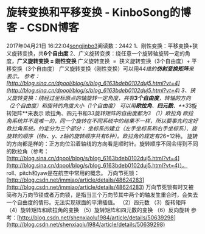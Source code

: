 # 旋转变换和平移变换 - KinboSong的博客 - CSDN博客
2017年04月21日 16:22:04[songjinbo3](https://me.csdn.net/KinboSong)阅读数：2442
1、刚性变换：平移变换+狭义旋转变换，共**6个自由度**
2、广义旋转变换：绕任意一个旋转轴旋转一定的角度，**广义旋转变换 = 刚性变换**
广义旋转变换  =  狭义旋转变换（3个自由度）+ 平移变换（3个自由度）
广义旋转变换（刚性变换）可以用4*4维的**仿射变换矩阵**来表示。
参考：[http://blog.sina.cn/dpool/blog/s/blog_6163bdeb0102duj5.html?vt=4](http://blog.sina.cn/dpool/blog/s/blog_6163bdeb0102duj5.html?vt=4)
3、狭义旋转变换：绕经过坐标原点的轴旋转一定角度，共有**3个自由度**，转轴的方向（2个自由度）和旋转的角度大小（1个自由度）
可以用**欧拉角**、**四元数**、**3*3旋转矩阵**来表示
欧拉角、四元书和3*3旋转矩阵的自由度都为3
（1）欧拉角
欧拉角系统并不是唯一的，同一个旋转在不同系统中的结果不一样，所以要事先约定好欧拉角系统。约定分为三个部分：
坐标系的建立（左手坐标系和右手坐标系）、旋旋转的顺序（绕x、y、z轴的旋转顺序共有6种）。欧拉角的规定有2*6=12种。
旋转的方向都是样的：正方向位沿着轴线的方向看是顺时针。旋转顺序不同会得到不同的欧拉角（参考：[http://blog.sina.cn/dpool/blog/s/blog_6163bdeb0102duj5.html?vt=4](http://blog.sina.cn/dpool/blog/s/blog_6163bdeb0102duj5.html?vt=4)）。
roll、pitch和yaw是在航空中常用的概念。
万向节死锁：[http://blog.csdn.net/immiao/article/details/48624283](http://blog.csdn.net/immiao/article/details/48624283)
万向节死锁有时又被简称为万向节锁或者万向锁，是指当三个万向节其中两个的轴发生重合时，会失去一个自由度的情形。无法实现球面的平滑插值。
（2）四元数 （3）旋转矩阵 （4）旋转矩阵和欧拉角的变换 （5）旋转矩阵和四元数的变换 （6）反向旋转 参考：[http://blog.csdn.net/shenxiaolu1984/article/details/50639298](http://blog.csdn.net/shenxiaolu1984/article/details/50639298)
